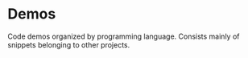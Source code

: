 # Demos
Code demos organized by programming language. Consists mainly of snippets belonging to other projects.
